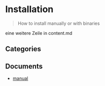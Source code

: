 # Installation
> How to install manually or with binaries

eine weitere Zeile in content.md


## Categories


## Documents
- [manual](manual.md)